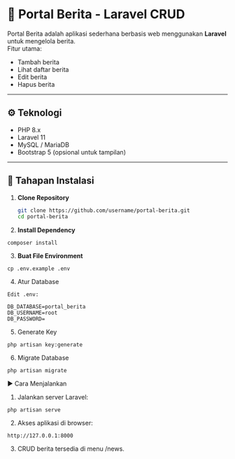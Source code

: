 # 📰 Portal Berita - Laravel CRUD

Portal Berita adalah aplikasi sederhana berbasis web menggunakan **Laravel** untuk mengelola berita.  
Fitur utama:
- Tambah berita
- Lihat daftar berita
- Edit berita
- Hapus berita

---

## ⚙️ Teknologi
- PHP 8.x
- Laravel 11
- MySQL / MariaDB
- Bootstrap 5 (opsional untuk tampilan)

---

## 🚀 Tahapan Instalasi

1. **Clone Repository**
   ```bash
   git clone https://github.com/username/portal-berita.git
   cd portal-berita
   
2.    **Install Dependency**
   
    composer install

3.    **Buat File Environment**

    cp .env.example .env


4.    Atur Database

    Edit .env:

    DB_DATABASE=portal_berita
    DB_USERNAME=root
    DB_PASSWORD=

5.    Generate Key

    php artisan key:generate

6.    Migrate Database

    php artisan migrate

▶️ Cara Menjalankan

1.    Jalankan server Laravel:

    php artisan serve

2.    Akses aplikasi di browser:

    http://127.0.0.1:8000

3.    CRUD berita tersedia di menu /news.
